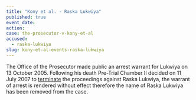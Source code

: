 ```yaml
---
title: "Kony et al. - Raska Lukwiya"
published: true
event_date:
action:
case: the-prosecutor-v-kony-et-al
accused:
  - raska-lukwiya
slug: kony-et-al-events-raska-lukwiya
---
```


The Office of the Prosecutor made public an arrest warrant for Lukwiya on 13 October 2005. Following his death Pre-Trial Chamber II decided on 11 July 2007 to [terminate](https://www.icc-cpi.int/iccdocs/doc/doc297945.pdf) the proceedings against Raska Lukwiya, the warrant of arrest is rendered without effect therefore the name of Raska Lukwiya has been removed from the case.

